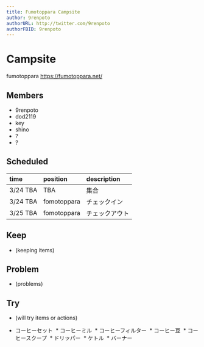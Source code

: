 ```yaml
---
title: Fumotoppara Campsite
author: 9renpoto
authorURL: http://twitter.com/9renpoto
authorFBID: 9renpoto
---
```


# Campsite

fumotoppara <https://fumotoppara.net/>

## Members

* 9renpoto
* dod2119
* key
* shino
* ?
* ?

## Scheduled

| time | position    | description    |
| :--- | :---------- | :------------- |
| 3/24 TBA  | TBA         | 集合           |
| 3/24 TBA | fomotoppara | チェックイン   |
| 3/25 TBA | fomotoppara | チェックアウト |

## Keep

* (keeping items)

## Problem

* (problems)

## Try

* (will try items or actions)

* コーヒーセット
  * コーヒーミル
  * コーヒーフィルター
  * コーヒー豆
  * コーヒースクープ
  * ドリッパー
  * ケトル
  * バーナー
